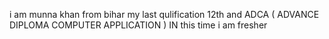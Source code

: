 i am munna khan
from bihar
my last qulification 12th
and  ADCA ( ADVANCE DIPLOMA COMPUTER APPLICATION )
IN this time i am fresher

